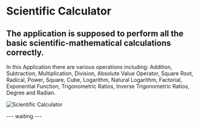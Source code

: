 # Scientific Calculator
## The application is supposed to perform all the basic scientific-mathematical calculations correctly.

In this Application there are various operations including: Addition, Subtraction, Multiplication, Division, Absolute Value Operator, Square Root, Radical, Power, Square, Cube, Logarithm, Natural Logarithm, Factorial, Exponential Function, Trigonometric Ratios, Inverse Trigonometric Ratios, Degree and Radian.


![Scientific Calculator](https://github.com/ParnianSrb/Scientific-Calculator/assets/82469872/22c24fc6-c79b-46d8-ae60-f596f6843097)

--- waiting ---
